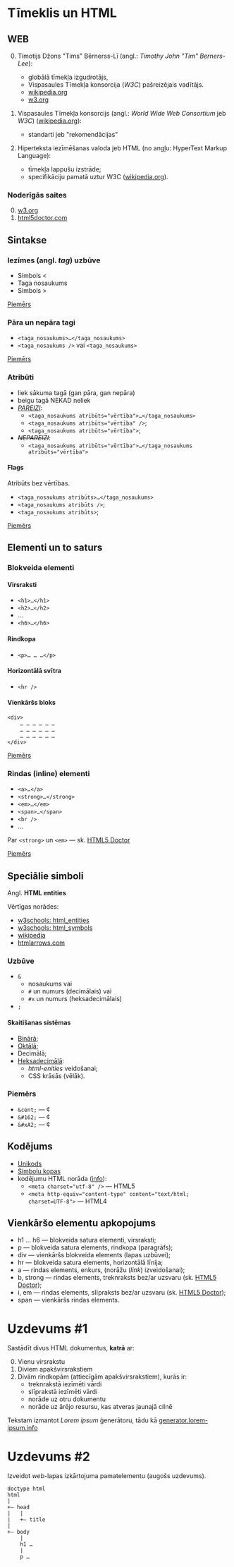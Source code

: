 # Tīmeklis un HTML

## WEB

0. Timotijs Džons "Tims" Bērnerss-Lī (angl.: *Timothy John "Tim" Berners-Lee*):
	- globālā tīmekļa izgudrotājs,
	- Vispasaules Tīmekļa konsorcija (*W3C*) pašreizējais vadītājs.
	- [wikipedia.org][1]
	- [w3.org][4]

0. Vispasaules Tīmekļa konsorcijs (angl.: *World Wide Web Consortium* jeb *W3C*) ([wikipedia.org][2]):
	- standarti jeb "rekomendācijas"

0. Hiperteksta iezīmēšanas valoda jeb HTML (no angļu: HyperText Markup Language):
	- tīmekļa lappušu izstrāde;
	- specifikāciju pamatā uztur W3C ([wikipedia.org][3]).

### Noderīgās saites

0. [w3.org][4]
1. [html5doctor.com][5]

## Sintakse

### Iezīmes (angl. *tag*) uzbūve

- Simbols &lt;
- Taga nosaukums
- Simbols &gt;

[Piemērs][6]

### Pāra un nepāra tagi
- `<taga_nosaukums>…</taga_nosaukums>`
- `<taga_nosaukums />` vai `<taga_nosaukums>`

[Piemērs][7]

### Atribūti

- liek sākuma tagā (gan pāra, gan nepāra)
- beigu tagā NEKAD neliek
- <ins>*PAREIZI*</ins>:
	- `<taga_nosaukums atribūts="vērtība">…</taga_nosaukums>`
	- `<taga_nosaukums atribūts="vērtība" />`;
	- `<taga_nosaukums atribūts="vērtība">`;
- <del>*NEPAREIZI*</del>:
	- `<taga_nosaukums atribūts="vērtība">…</taga_nosaukums atribūts="vērtība">`

#### Flags

Atribūts bez vērtības.

- `<taga_nosaukums atribūts>…</taga_nosaukums>`
- `<taga_nosaukums atribūts />`;
- `<taga_nosaukums atribūts>`;

[Piemērs][8]

## Elementi un to saturs

### Blokveida elementi

#### Virsraksti

- `<h1>…</h1>`
- `<h2>…</h2>`
- &hellip;
- `<h6>…</h6>`

#### Rindkopa

- `<p>… … …</p>`

#### Horizontālā svītra

- `<hr />`

#### Vienkāršs bloks

	<div>
		… … … … … …
		… … … … … …
		… … … … … …
	</div>

[Piemērs][9]
	
### Rindas (__inline__) elementi

- `<a>…</a>`
- `<strong>…</strong>`
- `<em>…</em>`
- `<span>…</span>`
- `<br />`
- &hellip;

Par `<strong>` un `<em>` &mdash; sk. [HTML5 Doctor][11]

[Piemērs][10]

## Speciālie simboli

Angl. __HTML entities__

Vērtīgas norādes:

- [w3schools: html_entities][12]
- [w3schools: html_symbols][15]
- [wikipedia][13]
- [htmlarrows.com][14]

### Uzbūve

- `&`
	- nosaukums vai
	- `#` un numurs (decimālais) vai
	- `#x` un numurs (heksadecimālais)
- `;`

#### Skaitīšanas sistēmas

- [Binārā][16];
- [Oktālā][17];
- Decimālā;
- [Heksadecimālā][18]:
	- *html-enities* veidošanai;
	- CSS krāsās (vēlāk).


### Piemērs

- `&cent;` — &cent;
- `&#162;` — &#162;
- `&#xA2;` — &#xA2;

## Kodējums

- [Unikods][19]
- [Simbolu kopas][20]
- kodējumu HTML norāda ([info][21]):
	- `<meta charset="utf-8" />` &mdash; HTML5
	- `<meta http-equiv="content-type" content="text/html; charset=UTF-8">` &mdash; HTML4

## Vienkāršo elementu apkopojums

- h1 &hellip; h6 &mdash; blokveida satura elementi, virsraksti;
- p &mdash; blokveida satura elements, rindkopa (paragrāfs);
- div &mdash; vienkāršs blokveida elements (lapas uzbūvei);
- hr &mdash; blokveida satura elements, horizontālā līnija;
- a &mdash; rindas elements, enkurs, (norāžu (*link*) izveidošanai);
- b, strong &mdash; rindas elements, treknraksts bez/ar uzsvaru (sk. [HTML5 Doctor][11]);
- i, em &mdash; rindas elements, slīpraksts bez/ar uzsvaru (sk. [HTML5 Doctor][11]);
- span &mdash; vienkāršs rindas elements.

# Uzdevums \#1

Sastādīt divus HTML dokumentus, **katrā** ar:

0. Vienu virsrakstu
0. Diviem apakšvirsrakstiem
0. Divām rindkopām (attiecīgām apakšvirsrakstiem), kurās ir:
	- treknrakstā iezīmēti vārdi
	- slīprakstā iezīmēti vārdi
	- norāde uz otru dokumentu
	- norāde uz ārējo resursu, kas atveras jaunajā cilnē

Tekstam izmantot *Lorem ipsum* ģenerātoru, tādu kā [generator.lorem-ipsum.info][22]

# Uzdevums \#2

Izveidot *web*-lapas izkārtojuma pamatelementu (augošs uzdevums).
	
	doctype html
	html
	|
	+— head
	|	|
	|	+— title
	|
	+— body
		|
		h1 …
		|
		p …

[1]: https://lv.wikipedia.org/wiki/Tims_B%C4%93rnerss-L%C4%AB
[2]: https://lv.wikipedia.org/wiki/Vispasaules_T%C4%ABmek%C4%BCa_konsorcijs
[3]: https://lv.wikipedia.org/wiki/HTML
[4]: http://www.w3.org/Consortium/ "World Wide Web Consortium (W3C)"
[5]: http://html5doctor.com/ "HTML5 Doctor, helping you implement HTML5 today"
[6]: ./index.lv.html "Dokuments"
[7]: ./tag_containers.lv.html "Pāra un nepāra tagi"
[8]: ./attributes.lv.html "Atribūti"
[9]: ./blocks.lv.html "Blokveida elementi"
[10]: ./inline.lv.html "Inline elementi"
[11]: http://html5doctor.com/i-b-em-strong-element/ "The i, b, em, &amp; strong elements | HTML5 Doctor"
[12]: http://www.w3schools.com/html/html_entities.asp
[13]: http://en.wikipedia.org/wiki/List_of_XML_and_HTML_character_entity_references
[14]: http://htmlarrows.com/
[15]: http://www.w3schools.com/html/html_symbols.asp
[16]: http://lv.wikipedia.org/wiki/Binārā_skaitīšanas_sistēma
[17]: http://lv.wikipedia.org/wiki/Oktālā_skaitīšanas_sistēma
[18]: http://lv.wikipedia.org/wiki/Heksadecimālā_skaitīšanas_sistēma
[19]: http://www.w3.org/International/articles/definitions-characters/
[20]: http://www.w3schools.com/tags/ref_charactersets.asp
[21]: http://www.w3schools.com/tags/att_meta_http_equiv.asp
[22]: http://generator.lorem-ipsum.info/
